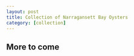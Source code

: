 ```yaml
---
layout: post
title: Collection of Narragansett Bay Oysters
category: [collection]
---
```


## More to come